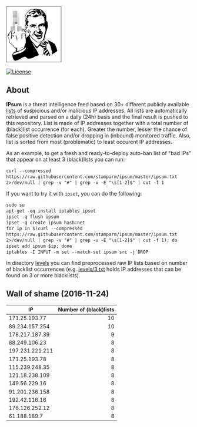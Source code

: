 ![Logo](logo.png)

[![License](https://img.shields.io/badge/license-Public_domain-red.svg)](https://wiki.creativecommons.org/wiki/Public_domain)

About
----

**IPsum** is a threat intelligence feed based on 30+ different publicly available [lists](https://github.com/stamparm/maltrail) of suspicious and/or malicious IP addresses. All lists are automatically retrieved and parsed on a daily (24h) basis and the final result is pushed to this repository. List is made of IP addresses together with a total number of (black)list occurrence (for each). Greater the number, lesser the chance of false positive detection and/or dropping in (inbound) monitored traffic. Also, list is sorted from most (problematic) to least occurent IP addresses.

As an example, to get a fresh and ready-to-deploy auto-ban list of "bad IPs" that appear on at least 3 (black)lists you can run:

```
curl --compressed https://raw.githubusercontent.com/stamparm/ipsum/master/ipsum.txt 2>/dev/null | grep -v "#" | grep -v -E "\s[1-2]$" | cut -f 1
```

If you want to try it with `ipset`, you can do the following:

```
sudo su
apt-get -qq install iptables ipset
ipset -q flush ipsum
ipset -q create ipsum hash:net
for ip in $(curl --compressed https://raw.githubusercontent.com/stamparm/ipsum/master/ipsum.txt 2>/dev/null | grep -v "#" | grep -v -E "\s[1-2]$" | cut -f 1); do ipset add ipsum $ip; done
iptables -I INPUT -m set --match-set ipsum src -j DROP
```

In directory [levels](levels) you can find preprocessed raw IP lists based on number of blacklist occurrences (e.g. [levels/3.txt](levels/3.txt) holds IP addresses that can be found on 3 or more blacklists).

Wall of shame (2016-11-24)
----

|IP|Number of (black)lists|
|---|--:|
171.25.193.77|10
89.234.157.254|10
178.217.187.39|9
88.249.106.23|8
197.231.221.211|8
171.25.193.78|8
115.239.248.35|8
121.18.238.109|8
149.56.229.16|8
91.201.236.158|8
192.42.116.16|8
176.126.252.12|8
61.188.189.7|8
